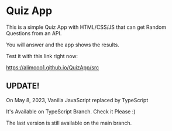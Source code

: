 # Quiz App

This is a simple Quiz App with HTML/CSS/JS that can get Random Questions from an API.

You will answer and the app shows the results.

Test it with this link right now:

https://alimooo1.github.io/QuizApp/src

## UPDATE!

On May 8, 2023, Vanilla JavaScript replaced by TypeScript

It's Available on TypeScript Branch. Check it Please :)

The last version is still available on the main branch.
